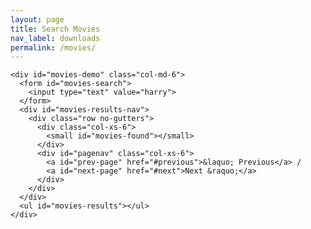 ```yaml
---
layout: page
title: Search Movies
nav_label: downloads
permalink: /movies/
---
```


<div class="row no-gutters">
  <div id="doc-col" class="col-md-8">

    <div id="movies-demo" class="col-md-6">
      <form id="movies-search">
        <input type="text" value="harry">
      </form>
      <div id="movies-results-nav">
        <div class="row no-gutters">
          <div class="col-xs-6">
            <small id="movies-found"></small>
          </div>
          <div id="pagenav" class="col-xs-6">
            <a id="prev-page" href="#previous">&laquo; Previous</a> /
            <a id="next-page" href="#next">Next &raquo;</a>
          </div>
        </div>
      </div>
      <ul id="movies-results"></ul>
    </div>

  </div>
</div>
